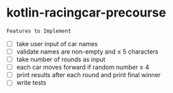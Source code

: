 # kotlin-racingcar-precourse

    Features to Implement
- [ ] take user input of car names
- [ ] validate names are non-empty and ≤ 5 characters
- [ ] take number of rounds as input
- [ ] each car moves forward if random number ≥ 4
- [ ] print results after each round and print final winner
- [ ] write tests